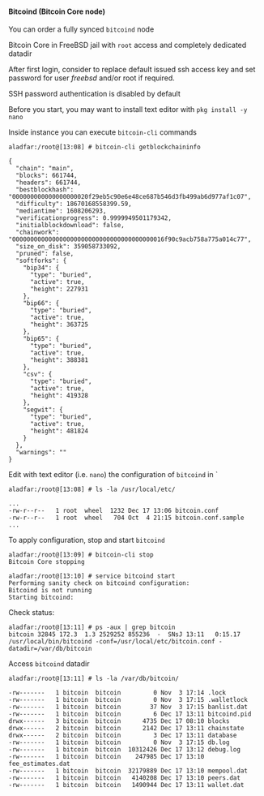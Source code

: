 #### Bitcoind (Bitcoin Core node)

You can order a fully synced `bitcoind` node

Bitcoin Core in FreeBSD jail with `root` access and completely dedicated datadir

After first login, consider to replace default issued ssh access key and set password for user *freebsd* and/or root if required.

SSH password authentication is disabled by default

Before you start, you may want to install text editor with `pkg install -y nano`

Inside instance you can execute `bitcoin-cli` commands

`aladfar:/root@[13:08] # bitcoin-cli getblockchaininfo`

```
{
  "chain": "main",
  "blocks": 661744,
  "headers": 661744,
  "bestblockhash": "000000000000000000020f29eb5c90e6e48ce687b546d3fb499ab6d977af1c07",
  "difficulty": 18670168558399.59,
  "mediantime": 1608206293,
  "verificationprogress": 0.9999949501179342,
  "initialblockdownload": false,
  "chainwork": "000000000000000000000000000000000000000016f90c9acb758a775a014c77",
  "size_on_disk": 359058733092,
  "pruned": false,
  "softforks": {
    "bip34": {
      "type": "buried",
      "active": true,
      "height": 227931
    },
    "bip66": {
      "type": "buried",
      "active": true,
      "height": 363725
    },
    "bip65": {
      "type": "buried",
      "active": true,
      "height": 388381
    },
    "csv": {
      "type": "buried",
      "active": true,
      "height": 419328
    },
    "segwit": {
      "type": "buried",
      "active": true,
      "height": 481824
    }
  },
  "warnings": ""
}

```

Edit with text editor (i.e. `nano`) the configuration of `bitcoind` in `

`aladfar:/root@[13:08] # ls -la /usr/local/etc/`

```
...
-rw-r--r--   1 root  wheel  1232 Dec 17 13:06 bitcoin.conf
-rw-r--r--   1 root  wheel   704 Oct  4 21:15 bitcoin.conf.sample
...
```

To apply configuration, stop and start `bitcoind`

```
aladfar:/root@[13:09] # bitcoin-cli stop
Bitcoin Core stopping
```

```
aladfar:/root@[13:10] # service bitcoind start
Performing sanity check on bitcoind configuration:
Bitcoind is not running
Starting bitcoind:
```

Check status:

```
aladfar:/root@[13:11] # ps -aux | grep bitcoin
bitcoin 32845 172.3  1.3 2529252 855236  -  SNsJ 13:11   0:15.17 
/usr/local/bin/bitcoind -conf=/usr/local/etc/bitcoin.conf -datadir=/var/db/bitcoin
```

Access `bitcoind` datadir

`aladfar:/root@[13:11] # ls -la /var/db/bitcoin/`

```
-rw-------   1 bitcoin  bitcoin         0 Nov  3 17:14 .lock
-rw-------   1 bitcoin  bitcoin         0 Nov  3 17:15 .walletlock
-rw-------   1 bitcoin  bitcoin        37 Nov  3 17:15 banlist.dat
-rw-------   1 bitcoin  bitcoin         6 Dec 17 13:11 bitcoind.pid
drwx------   3 bitcoin  bitcoin      4735 Dec 17 08:10 blocks
drwx------   2 bitcoin  bitcoin      2142 Dec 17 13:11 chainstate
drwx------   2 bitcoin  bitcoin         3 Dec 17 13:11 database
-rw-------   1 bitcoin  bitcoin         0 Nov  3 17:15 db.log
-rw-------   1 bitcoin  bitcoin  10312426 Dec 17 13:12 debug.log
-rw-------   1 bitcoin  bitcoin    247985 Dec 17 13:10 fee_estimates.dat
-rw-------   1 bitcoin  bitcoin  32179889 Dec 17 13:10 mempool.dat
-rw-------   1 bitcoin  bitcoin   4140208 Dec 17 13:10 peers.dat
-rw-------   1 bitcoin  bitcoin   1490944 Dec 17 13:11 wallet.dat
```